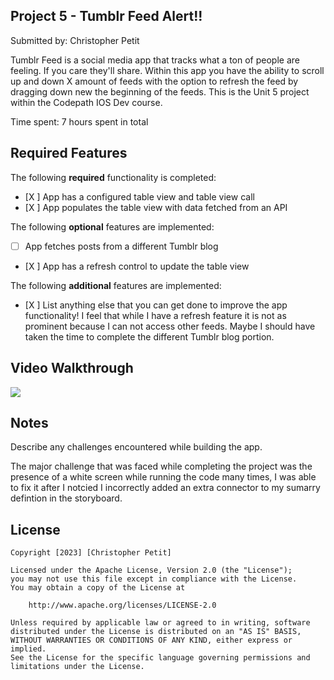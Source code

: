 ## Project 5 - Tumblr Feed Alert!!

Submitted by: Christopher Petit

Tumblr Feed is a social media app that tracks what a ton of people 
are feeling. If you care they'll share. Within this app you have
the ability to scroll up and down X amount of feeds with the option
to refresh the feed by dragging down new the beginning of the feeds.
This is the Unit 5 project within the Codepath IOS Dev course.


Time spent: 7 hours spent in total

## Required Features

The following **required** functionality is completed:

- [X ] App has a configured table view and table view call
- [X ] App populates the table view with data fetched from an API


The following **optional** features are implemented:

- [ ] App fetches posts from a different Tumblr blog
- [X ] App has a refresh control to update the table view

The following **additional** features are implemented:

- [X ] List anything else that you can get done to improve the app functionality!
I feel that while I have a refresh feature it is not as prominent because I
can not access other feeds. Maybe I should have taken the time to complete the
different Tumblr blog portion.

## Video Walkthrough

<div>
    <a href="https://www.loom.com/share/8aa611d8c02445a190994f991d25a91b">
    </a>
    <a href="https://www.loom.com/share/8aa611d8c02445a190994f991d25a91b">
      <img style="max-width:300px;" src="https://cdn.loom.com/sessions/thumbnails/8aa611d8c02445a190994f991d25a91b-with-play.gif">
    </a>
  </div>
  

## Notes

Describe any challenges encountered while building the app.

The major challenge that was faced while completing the project 
was the presence of a white screen while running the code many times, I was able to fix it
after I notcied I incorrectly added an extra connector to my
sumarry defintion in the storyboard.

## License

    Copyright [2023] [Christopher Petit]

    Licensed under the Apache License, Version 2.0 (the "License");
    you may not use this file except in compliance with the License.
    You may obtain a copy of the License at

        http://www.apache.org/licenses/LICENSE-2.0

    Unless required by applicable law or agreed to in writing, software
    distributed under the License is distributed on an "AS IS" BASIS,
    WITHOUT WARRANTIES OR CONDITIONS OF ANY KIND, either express or implied.
    See the License for the specific language governing permissions and
    limitations under the License.
